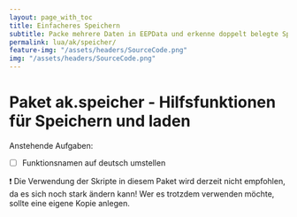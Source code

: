 ```yaml
---
layout: page_with_toc
title: Einfacheres Speichern
subtitle: Packe mehrere Daten in EEPData und erkenne doppelt belegte Speicher-IDs.
permalink: lua/ak/speicher/
feature-img: "/assets/headers/SourceCode.png"
img: "/assets/headers/SourceCode.png"
---
```


# Paket ak.speicher - Hilfsfunktionen für Speichern und laden

Anstehende Aufgaben:
* [ ] Funktionsnamen auf deutsch umstellen

:exclamation: Die Verwendung der Skripte in diesem Paket wird derzeit nicht empfohlen, da es sich noch stark ändern kann! Wer es trotzdem verwenden möchte, sollte eine eigene Kopie anlegen.
